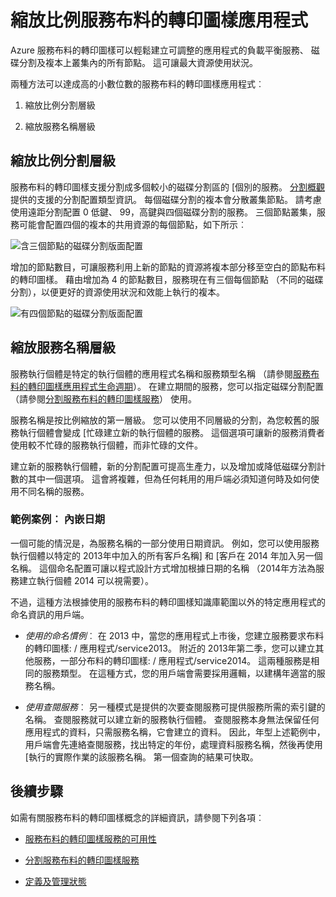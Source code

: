 <properties
   pageTitle="擴充的服務布料的轉印圖樣服務 |Microsoft Azure"
   description="說明如何不按比例縮放服務布料的轉印圖樣服務"
   services="service-fabric"
   documentationCenter=".net"
   authors="appi101"
   manager="timlt"
   editor=""/>

<tags
   ms.service="service-fabric"
   ms.devlang="dotnet"
   ms.topic="article"
   ms.tgt_pltfrm="NA"
   ms.workload="NA"
   ms.date="08/10/2016"
   ms.author="aprameyr"/>

# <a name="scaling-service-fabric-applications"></a>縮放比例服務布料的轉印圖樣應用程式
Azure 服務布料的轉印圖樣可以輕鬆建立可調整的應用程式的負載平衡服務、 磁碟分割及複本上叢集內的所有節點。 這可讓最大資源使用狀況。

兩種方法可以達成高的小數位數的服務布料的轉印圖樣應用程式︰

1. 縮放比例分割層級

2. 縮放服務名稱層級

## <a name="scaling-at-the-partition-level"></a>縮放比例分割層級
服務布料的轉印圖樣支援分割成多個較小的磁碟分割區的 [個別的服務。 [分割概觀](service-fabric-concepts-partitioning.md)提供的支援的分割配置類型資訊。 每個磁碟分割的複本會分散叢集節點。 請考慮使用遠距分割配置 0 低鍵、 99，高鍵與四個磁碟分割的服務。 三個節點叢集，服務可能會配置四個的複本的共用資源的每個節點，如下所示︰

![含三個節點的磁碟分割版面配置](./media/service-fabric-concepts-scalability/layout-three-nodes.png)

增加的節點數目，可讓服務利用上新的節點的資源將複本部分移至空白的節點布料的轉印圖樣。 藉由增加為 4 的節點數目，服務現在有三個每個節點 （不同的磁碟分割），以便更好的資源使用狀況和效能上執行的複本。

![有四個節點的磁碟分割版面配置](./media/service-fabric-concepts-scalability/layout-four-nodes.png)

## <a name="scaling-at-the-service-name-level"></a>縮放服務名稱層級
服務執行個體是特定的執行個體的應用程式名稱和服務類型名稱 （請參閱[服務布料的轉印圖樣應用程式生命週期](service-fabric-application-lifecycle.md)）。 在建立期間的服務，您可以指定磁碟分割配置 （請參閱[分割服務布料的轉印圖樣服務](service-fabric-concepts-partitioning.md)） 使用。

服務名稱是按比例縮放的第一層級。 您可以使用不同層級的分割，為您較舊的服務執行個體會變成 [忙碌建立新的執行個體的服務。 這個選項可讓新的服務消費者使用較不忙碌的服務執行個體，而非忙碌的文件。

建立新的服務執行個體，新的分割配置可提高生產力，以及增加或降低磁碟分割計數的其中一個選項。 這會將複雜，但為任何耗用的用戶端必須知道何時及如何使用不同名稱的服務。

### <a name="example-scenario-embedded-dates"></a>範例案例︰ 內嵌日期
一個可能的情況是，為服務名稱的一部分使用日期資訊。 例如，您可以使用服務執行個體以特定的 2013年中加入的所有客戶名稱] 和 [客戶在 2014 年加入另一個名稱。 這個命名配置可讓以程式設計方式增加根據日期的名稱 （2014年方法為服務建立執行個體 2014 可以視需要）。

不過，這種方法根據使用的服務布料的轉印圖樣知識庫範圍以外的特定應用程式的命名資訊的用戶端。

- *使用的命名慣例*︰ 在 2013 中，當您的應用程式上市後，您建立服務要求布料的轉印圖樣: / 應用程式/service2013。 附近的 2013年第二季，您可以建立其他服務，一部分布料的轉印圖樣: / 應用程式/service2014。 這兩種服務是相同的服務類型。 在這種方式，您的用戶端會需要採用邏輯，以建構年適當的服務名稱。

- *使用查閱服務*︰ 另一種模式是提供的次要查閱服務可提供服務所需的索引鍵的名稱。 查閱服務就可以建立新的服務執行個體。 查閱服務本身無法保留任何應用程式的資料，只需服務名稱，它會建立的資料。 因此，年型上述範例中，用戶端會先連絡查閱服務，找出特定的年份，處理資料服務名稱，然後再使用 [執行的實際作業的該服務名稱。 第一個查詢的結果可快取。

## <a name="next-steps"></a>後續步驟

如需有關服務布料的轉印圖樣概念的詳細資訊，請參閱下列各項︰

- [服務布料的轉印圖樣服務的可用性](service-fabric-availability-services.md)

- [分割服務布料的轉印圖樣服務](service-fabric-concepts-partitioning.md)

- [定義及管理狀態](service-fabric-concepts-state.md)
